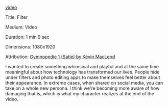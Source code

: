 [video](https://youtu.be/lahen8aRDSU)


Title: Filter

Medium: Video

Duration: 1 min 9 sec

Dimensions: 1080x1920

Attribution: [Gymnopedie 1 (Satie) by Kevin MacLeod](http://freemusicarchive.org/music/Kevin_MacLeod/Classical_Sampler/Gymnopedie_No_1)


I wanted to create something whimsical and playful and at the same time meaningful about how technology has transformed our lives. People  hide under filters and photo editing apps to make themselves feel better about their appearance. In extreme cases, when shared on social media, you can take on a whole new persona.
I think we're becoming more aware of how damaging that is, which is what my character realizes at the end of the video.
